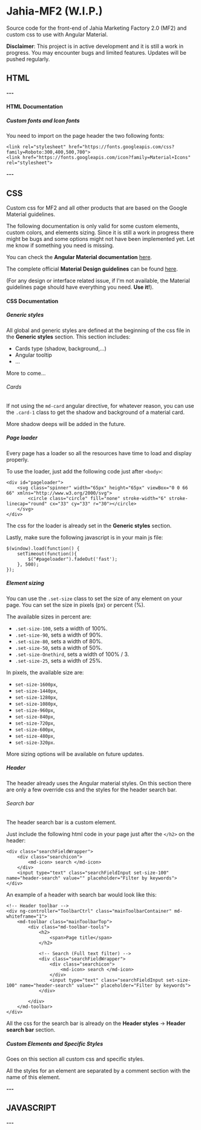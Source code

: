 # Jahia-MF2 (W.I.P.)
Source code for the front-end of Jahia Marketing Factory 2.0 (MF2) and custom css to use with Angular Material.

**Disclaimer**: This project is in active development and it is still a work in progress. You may encounter bugs and limited features. Updates will be pushed regularly.

## HTML

**---**

#### HTML Documentation

##### Custom fonts and Icon fonts

You need to import on the page header the two following fonts:

```
<link rel="stylesheet" href="https://fonts.googleapis.com/css?family=Roboto:300,400,500,700">
<link href="https://fonts.googleapis.com/icon?family=Material+Icons" rel="stylesheet">
```

**---**

## CSS
Custom css for MF2 and all other products that are based on the Google Material guidelines.

The following documentation is only valid for some custom elements, custom colors, and elements sizing.
Since it is still a work in progress there might be bugs and some options might not have been implemented yet. Let me know if something you need is missing.

You can check the **Angular Material documentation** [here](https://material.angularjs.org/latest/demo).

The complete official **Material Design guidelines** can be found [here](https://material.google.com/).

(For any design or interface related issue, if I'm not available, the Material guidelines page should have everything you need. **Use it!**).

#### CSS Documentation

##### Generic styles

All global and generic styles are defined at the beginning of the css file in the **Generic styles** section. This section includes:
- Cards type (shadow, background,...)
- Angular tooltip
- ...

More to come...

###### Cards

If not using the `md-card` angular directive, for whatever reason, you can use the `.card-1` class to get the shadow and background of a material card.

More shadow deeps will be added in the future.

##### Page loader

Every page has a loader so all the resources have time to load and display properly.

To use the loader, just add the following code just after `<body>`:
```
<div id="pageloader">
    <svg class="spinner" width="65px" height="65px" viewBox="0 0 66 66" xmlns="http://www.w3.org/2000/svg">
        <circle class="circle" fill="none" stroke-width="6" stroke-linecap="round" cx="33" cy="33" r="30"></circle>
    </svg>
</div>
```
The css for the loader is already set in the **Generic styles** section.

Lastly, make sure the following javascript is in your main js file:
```
$(window).load(function() {
	setTimeout(function(){
		$("#pageloader").fadeOut('fast');
	}, 500);
});
```

##### Element sizing

You can use the `.set-size` class to set the size of any element on your page.
You can set the size in pixels (px) or percent (%).

The available sizes in percent are:
- `.set-size-100`, sets a width of 100%.
- `.set-size-90`, sets a width of 90%.
- `.set-size-80`, sets a width of 80%.
- `.set-size-50`, sets a width of 50%.
- `.set-size-Onethird`, sets a width of 100% / 3.
- `.set-size-25`, sets a width of 25%.

In pixels, the available size are:
- `set-size-1600px`,
- `set-size-1440px`,
- `set-size-1280px`,
- `set-size-1080px`,
- `set-size-960px`,
- `set-size-840px`,
- `set-size-720px`,
- `set-size-600px`,
- `set-size-480px`,
- `set-size-320px`.

More sizing options will be available on future updates.

##### Header

The header already uses the Angular material styles.
On this section there are only a few override css and the styles for the header search bar.

###### Search bar

The header search bar is a custom element.

Just include the following html code in your page just after the `</h2>` on the header:
```
<div class="searchFieldWrapper">
    <div class="searchicon">
        <md-icon> search </md-icon>
    </div>
    <input type="text" class="searchFieldInput set-size-100" name="header-search" value="" placeholder="Filter by keywords">
</div>
```

An example of a header with search bar would look like this:
```
<!-- Header toolbar -->
<div ng-controller="ToolbarCtrl" class="mainToolbarContainer" md-whiteframe="1">
    <md-toolbar class="mainToolbarTop">
        <div class="md-toolbar-tools">
            <h2>
                <span>Page title</span>
            </h2>
            
            <!-- Search (Full text filter) -->
            <div class="searchFieldWrapper">
                <div class="searchicon">
                    <md-icon> search </md-icon>
                </div>
                <input type="text" class="searchFieldInput set-size-100" name="header-search" value="" placeholder="Filter by keywords">
            </div>
            
        </div>
    </md-toolbar>
</div>
```

All the css for the search bar is already on the **Header styles** -> **Header search bar** section.

##### Custom Elements and Specific Styles

Goes on this section all custom css and specific styles.

All the styles for an element are separated by a comment section with the name of this element.

**---**

## JAVASCRIPT
**---**